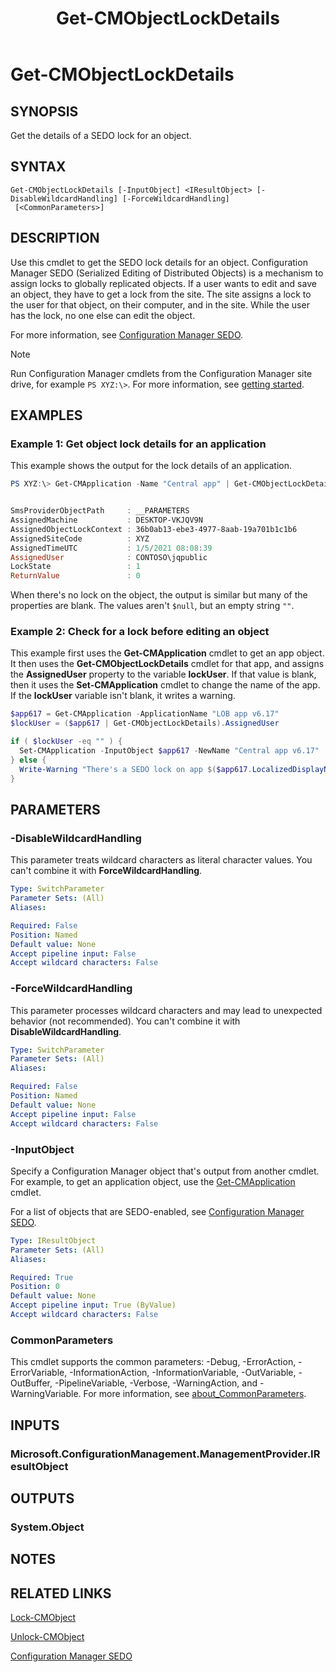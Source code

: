 ﻿---
description: Get the details of a SEDO lock for an object.
external help file: AdminUI.PS.dll-Help.xml
Module Name: ConfigurationManager
ms.date: 01/05/2021
schema: 2.0.0
title: Get-CMObjectLockDetails
---

# Get-CMObjectLockDetails

## SYNOPSIS

Get the details of a SEDO lock for an object.

## SYNTAX

```
Get-CMObjectLockDetails [-InputObject] <IResultObject> [-DisableWildcardHandling] [-ForceWildcardHandling]
 [<CommonParameters>]
```

## DESCRIPTION

Use this cmdlet to get the SEDO lock details for an object. Configuration Manager SEDO (Serialized Editing of Distributed Objects) is a mechanism to assign locks to globally replicated objects. If a user wants to edit and save an object, they have to get a lock from the site. The site assigns a lock to the user for that object, on their computer, and in the site. While the user has the lock, no one else can edit the object.

For more information, see [Configuration Manager SEDO](/mem/configmgr/develop/core/understand/sedo).

> [!NOTE]
> Run Configuration Manager cmdlets from the Configuration Manager site drive, for example `PS XYZ:\>`. For more information, see [getting started](/powershell/sccm/overview).

## EXAMPLES

### Example 1: Get object lock details for an application

This example shows the output for the lock details of an application.

```powershell
PS XYZ:\> Get-CMApplication -Name "Central app" | Get-CMObjectLockDetails


SmsProviderObjectPath     : __PARAMETERS
AssignedMachine           : DESKTOP-VKJQV9N
AssignedObjectLockContext : 36b0ab13-ebe3-4977-8aab-19a701b1c1b6
AssignedSiteCode          : XYZ
AssignedTimeUTC           : 1/5/2021 08:08:39
AssignedUser              : CONTOSO\jqpublic
LockState                 : 1
ReturnValue               : 0
```

When there's no lock on the object, the output is similar but many of the properties are blank. The values aren't `$null`, but an empty string `""`.

### Example 2: Check for a lock before editing an object

This example first uses the **Get-CMApplication** cmdlet to get an app object. It then uses the **Get-CMObjectLockDetails** cmdlet for that app, and assigns the **AssignedUser** property to the variable **lockUser**. If that value is blank, then it uses the **Set-CMApplication** cmdlet to change the name of the app. If the **lockUser** variable isn't blank, it writes a warning.

```powershell
$app617 = Get-CMApplication -ApplicationName "LOB app v6.17"
$lockUser = ($app617 | Get-CMObjectLockDetails).AssignedUser

if ( $lockUser -eq "" ) {
  Set-CMApplication -InputObject $app617 -NewName "Central app v6.17"
} else {
  Write-Warning "There's a SEDO lock on app $($app617.LocalizedDisplayName)"
}
```

## PARAMETERS

### -DisableWildcardHandling

This parameter treats wildcard characters as literal character values. You can't combine it with **ForceWildcardHandling**.

```yaml
Type: SwitchParameter
Parameter Sets: (All)
Aliases:

Required: False
Position: Named
Default value: None
Accept pipeline input: False
Accept wildcard characters: False
```

### -ForceWildcardHandling

This parameter processes wildcard characters and may lead to unexpected behavior (not recommended). You can't combine it with **DisableWildcardHandling**.

```yaml
Type: SwitchParameter
Parameter Sets: (All)
Aliases:

Required: False
Position: Named
Default value: None
Accept pipeline input: False
Accept wildcard characters: False
```

### -InputObject

Specify a Configuration Manager object that's output from another cmdlet. For example, to get an application object, use the [Get-CMApplication](Get-CMApplication.md) cmdlet.

For a list of objects that are SEDO-enabled, see [Configuration Manager SEDO](/mem/configmgr/develop/core/understand/sedo).

```yaml
Type: IResultObject
Parameter Sets: (All)
Aliases:

Required: True
Position: 0
Default value: None
Accept pipeline input: True (ByValue)
Accept wildcard characters: False
```

### CommonParameters
This cmdlet supports the common parameters: -Debug, -ErrorAction, -ErrorVariable, -InformationAction, -InformationVariable, -OutVariable, -OutBuffer, -PipelineVariable, -Verbose, -WarningAction, and -WarningVariable. For more information, see [about_CommonParameters](http://go.microsoft.com/fwlink/?LinkID=113216).

## INPUTS

### Microsoft.ConfigurationManagement.ManagementProvider.IResultObject

## OUTPUTS

### System.Object
## NOTES

## RELATED LINKS

[Lock-CMObject](Lock-CMObject.md)

[Unlock-CMObject](Unlock-CMObject.md)

[Configuration Manager SEDO](/mem/configmgr/develop/core/understand/sedo)
